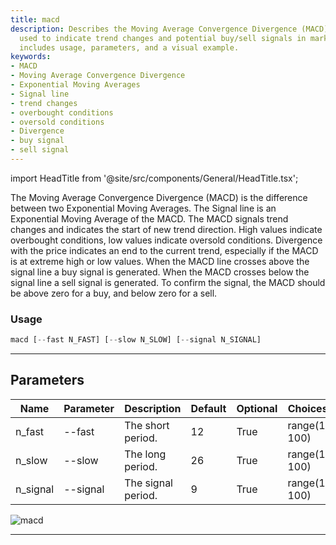 ```yaml
---
title: macd
description: Describes the Moving Average Convergence Divergence (MACD), a metric
  used to indicate trend changes and potential buy/sell signals in markets. The page
  includes usage, parameters, and a visual example.
keywords:
- MACD
- Moving Average Convergence Divergence
- Exponential Moving Averages
- Signal line
- trend changes
- overbought conditions
- oversold conditions
- Divergence
- buy signal
- sell signal
---
```


import HeadTitle from '@site/src/components/General/HeadTitle.tsx';

<HeadTitle title="etf /ta/macd - Reference | OpenBB Terminal Docs" />

The Moving Average Convergence Divergence (MACD) is the difference between two Exponential Moving Averages. The Signal line is an Exponential Moving Average of the MACD. The MACD signals trend changes and indicates the start of new trend direction. High values indicate overbought conditions, low values indicate oversold conditions. Divergence with the price indicates an end to the current trend, especially if the MACD is at extreme high or low values. When the MACD line crosses above the signal line a buy signal is generated. When the MACD crosses below the signal line a sell signal is generated. To confirm the signal, the MACD should be above zero for a buy, and below zero for a sell.

### Usage

```python wordwrap
macd [--fast N_FAST] [--slow N_SLOW] [--signal N_SIGNAL]
```

---

## Parameters

| Name | Parameter | Description | Default | Optional | Choices |
| ---- | --------- | ----------- | ------- | -------- | ------- |
| n_fast | --fast | The short period. | 12 | True | range(1, 100) |
| n_slow | --slow | The long period. | 26 | True | range(1, 100) |
| n_signal | --signal | The signal period. | 9 | True | range(1, 100) |

![macd](https://user-images.githubusercontent.com/46355364/154311220-d18eb93e-76b3-4abb-b9c6-86484f462c55.png)

---

